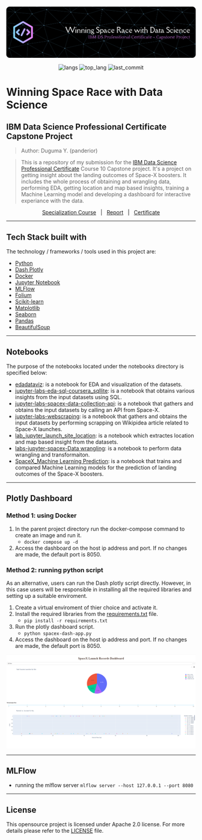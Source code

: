 ![Header](./assets/ibm_ds-github-banner.png)
<p align="center">
    <img src="https://img.shields.io/github/languages/count/panderior/IBM-DS-Capstone-proj" alt="langs" />
    <img src="https://img.shields.io/github/languages/top/panderior/IBM-DS-Capstone-proj" alt="top_lang" />
    <img src="https://img.shields.io/github/last-commit/panderior/IBM-DS-Capstone-proj" alt="last_commit" />
</p>

# Winning Space Race with Data Science
## IBM Data Science Professional Certificate Capstone Project
> Author: Duguma Y. (panderior)

> This is a repository of my submission for the [IBM Data Science Professional Certificate](https://www.coursera.org/professional-certificates/ibm-data-science) Course 10 Capstone project. It's a project on getting insight about the landing outcomes of Space-X boosters.
> It includes the whole process of obtaining and wrangling data, performing EDA, getting location and map based insights, training a Machine Learning model and developing a dashboard for interactive experiance with the data.

<p align="center">
    <a href="https://www.coursera.org/professional-certificates/ibm-data-science">Specialization Course</a> &nbsp; | &nbsp;
    <a href="https://github.com/panderior/IBM-DS-Capstone-proj/blob/main/report/ds-capstone-report-coursera.pdf">Report</a> &nbsp; | &nbsp;
    <a href="https://www.coursera.org/account/accomplishments/professional-cert/X3QNM59QZ3LJ">Certificate</a>
</p>

---
## Tech Stack built with
The technology / frameworks / tools used in this project are:
- [Python](https://www.python.org/downloads/)
- [Dash Plotly](https://dash.plotly.com/)
- [Docker](https://www.docker.com/)
- [Jupyter Notebook](https://jupyter.org/)
- [MLFlow](https://mlflow.org/)
- [Folium](https://python-visualization.github.io/folium/latest/)
- [Scikit-learn](https://scikit-learn.org/stable/)
- [Matplotlib](https://matplotlib.org/)
- [Seaborn](https://seaborn.pydata.org/)
- [Pandas](https://pandas.pydata.org/)
- [BeautifulSoup](https://pypi.org/project/beautifulsoup4/)

---
## Notebooks
The purpose of the notebooks located under the notebooks directory is specified below:
- [edadataviz](./notebooks/edadataviz.ipynb): is a notebook for EDA and visualization of the datasets.
- [jupyter-labs-eda-sql-coursera_sqllite](./notebooks/jupyter-labs-eda-sql-coursera_sqllite.ipynb): is a notebook that obtains various insights from the input datasets using SQL.
- [jupyter-labs-spacex-data-collection-api](./notebooks/jupyter-labs-spacex-data-collection-api.ipynb): is a notebook that gathers and obtains the input datasets by calling an API from Space-X.
- [jupyter-labs-webscraping](./notebooks/jupyter-labs-webscraping.ipynb): is a notebook that gathers and obtains the input datasets by performing scrapping on Wikipidea article related to Space-X launches. 
- [lab_jupyter_launch_site_location](./notebooks/lab_jupyter_launch_site_location.ipynb): is a notebook which extractes location and map based insight from the datasets.
- [labs-jupyter-spacex-Data wrangling](./notebooks/labs-jupyter-spacex-Data%20wrangling.ipynb): is a notebook to perform data wrangling and transformaiton.
- [SpaceX_Machine Learning Prediction](./notebooks/SpaceX_Machine%20Learning%20Prediction.ipynb): is a notebook that trains and compared Machine Learning models for the prediction of landing outcomes of the Space-X boosters.

---
## Plotly Dashboard
### Method 1: using Docker
1. In the parent project directory run the docker-compose command to create an image and run it.
    - `docker compose up -d`
2. Access the dashboard on the host ip address and port. If no changes are made, the default port is 8050.

### Method 2: running python script
As an alternative, users can run the Dash plotly script directly. However, in this case users will be responsible in installing all the required libraries and setting up a suitable enviroment.
1. Create a virtual enviroment of thier choice and activate it.
2. Install the required libraries from the [requirements.txt](./requirements.txt) file.
    - `pip install -r requirements.txt`
3. Run the plotly dashboard script.
    - `python spacex-dash-app.py`
4. Access the dashboard on the host ip address and port. If no changes are made, the default port is 8050.

![Dash Plotly Plotly](./assets/Plotly%20Dashboard%20All.png)

---
## MLFlow
<!-- last stop -->
- running the mlflow server
    `mlflow server --host 127.0.0.1 --port 8080`



---
## License
This opensource project is licensed under Apache 2.0 license. For more details please refer to the [LICENSE](./LICENSE.md)
file.